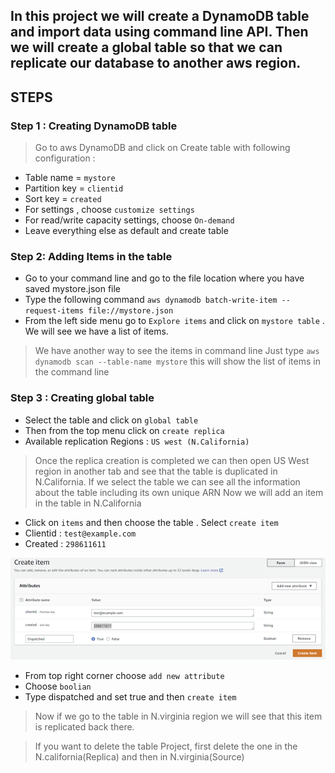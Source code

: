 In this project we will create a DynamoDB table and import data using command line API. Then we will create a global table so that we can replicate our database to another aws region.
---
## **STEPS**
### Step 1 : Creating DynamoDB table 
> Go to aws DynamoDB and click on Create table with following configuration :
- Table name = `mystore`
- Partition key = `clientid`
- Sort key = `created`
- For settings , choose `customize settings`
- For read/write capacity settings, choose `On-demand`
- Leave everything else as default and create table 
### Step 2: Adding Items in the table 
- Go to your command line and go to the file location where you have saved mystore.json file
- Type the following command 
`aws dynamodb batch-write-item --request-items file://mystore.json`
- From the left side menu go to `Explore items` and click on `mystore table` . We will see we have a list of items.
> We have another way to see the items in command line 
>Just type 
`aws dynamodb scan --table-name mystore`
> this will show the list of items in the command line 
### Step 3 : Creating global table 
 - Select the table and click on `global table`
- Then from the top menu click on `create replica`
- Available replication Regions : `US west (N.California)`
> Once the replica creation is completed we can then open US West region in another tab and see that the table is duplicated in N.California.
If we select the table we can see all the information about the table including its own unique ARN
> Now we will add an item in the table in N.California 
- Click on `items` and then choose the table . Select `create item`
- Clientid : `test@example.com`
- Created : `298611611`

!["picture"](Picture1.png)
- From top right corner choose `add new attribute `
- Choose `boolian` 
- Type dispatched and set true and then `create item` 
> Now if we go to the table in N.virginia region we will see that this item is replicated back there.

> If you want to delete the table Project, first delete the one in the N.california(Replica) and then in N.virginia(Source)
